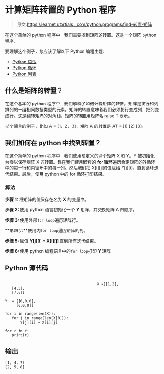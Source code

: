 # 计算矩阵转置的 Python 程序

> 原文:[https://learnet utortials . com/python/programs/find-转置-矩阵](https://learnetutorials.com/python/programs/find-transpose-matrix)

在这个简单的 python 程序中，我们需要找到矩阵的转置。这是一个矩阵 python 程序。

要理解这个例子，您应该了解以下 Python 编程主题:

*   [Python 语法](../../python/syntax-comments "Python Syntax")
*   [Python 循环](../../python/python-loop-tutorials "Loops in Python")
*   [Python 列表](../../python/python-lists "Python list")

## 什么是矩阵的转置？

在这个基本的 python 程序中，我们解释了如何计算矩阵的转置。矩阵是按行和列排列的一组相同数据类型的元素。矩阵的转置意味着我们必须把行变成列，把列变成行。这是翻转矩阵的对角线。矩阵的转置用矩阵名 raise T 表示。

举个简单的例子，比如 A = [1，2，3]，矩阵 A 的转置是 AT = [1] [2] [3]。

## 我们如何在 python 中找到转置？

在这个简单的 python 程序中，我们使用预定义的两个矩阵 X 和 Y。Y 被初始化为零以保存矩阵 X 的转置。现在我们使用嵌套的 **for 循环**遍历给定矩阵的外循环中的每一行和内循环中的每一列。然后我们把 X[i][j]的值赋给 Y[j][i]，直到循环迭代结束。最后，使用 python 中的 for 循环打印结果。

### 算法

**步骤 1:** 将矩阵的值保存在名为 **X** 的变量中。

**步骤 2:** 使用 python 语言初始化一个 **Y** 矩阵，并交换矩阵 A 的顺序。

**步骤 3:** 使用外部`for loop`遍历矩阵行。

**第四步:**使用内`for loop`遍历矩阵的列。

**步骤 5:** 赋值 **Y[j][i] = X[i][j]** 直到所有迭代结束。

**步骤 6:** 使用 python 编程语言中的`for loop`打印 **Y** 矩阵

## Python 源代码

```

                                          X =[[1,2],  
   [4,5],  
   [7,8]]  

Y  = [[0,0,0],  
     [0,0,0]]  

for i in range(len(X)):  
   for j in range(len(X[0])):  
       Y[j][i] = X[i][j]  

for r in Y:  
   print(r) 

```

## 输出

```
[1, 4, 7]
[2, 5, 8]
```